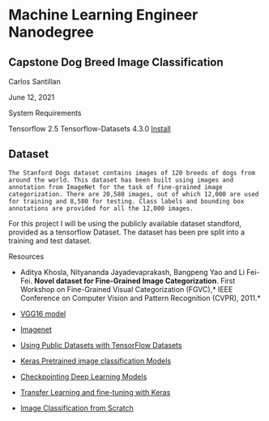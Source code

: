 # Machine Learning Engineer Nanodegree
## Capstone Dog Breed Image Classification

Carlos Santillan

June 12, 2021


System Requirements

Tensorflow 2.5 
Tensorflow-Datasets 4.3.0 [Install](https://pypi.org/project/tensorflow-datasets/)

## Dataset 
```
The Stanford Dogs dataset contains images of 120 breeds of dogs from around the world. This dataset has been built using images and annotation from ImageNet for the task of fine-grained image categorization. There are 20,580 images, out of which 12,000 are used for training and 8,580 for testing. Class labels and bounding box annotations are provided for all the 12,000 images.
```


For this project I will be using the publicly available dataset standford, provided as a tensorflow Dataset. The dataset has been pre split into a training and test dataset.



Resources

* Aditya Khosla, Nityananda Jayadevaprakash, Bangpeng Yao and Li Fei-Fei. **Novel dataset for Fine-Grained Image Categorization**. First Workshop on Fine-Grained Visual Categorization (FGVC),* IEEE Conference on Computer Vision and Pattern Recognition (CVPR), 2011.*

* [VGG16 model](https://neurohive.io/en/popular-networks/vgg16/)
* [Imagenet](https://www.image-net.org/)
* [Using Public Datasets with TensorFlow Datasets](https://www.oreilly.com/library/view/ai-and-machine/9781492078180/ch04.html)
* [Keras Pretrained image classification Models](https://keras.io/api/applications/#usage-examples-for-image-classification-models)
* [Checkpointing Deep Learning Models](https://towardsdatascience.com/checkpointing-deep-learning-models-in-keras-a652570b8de6)
* [Transfer Learning and fine-tuning with Keras](https://www.tensorflow.org/tutorials/images/transfer_learning)
* [Image Classification from Scratch](https://keras.io/examples/vision/image_classification_from_scratch/)
